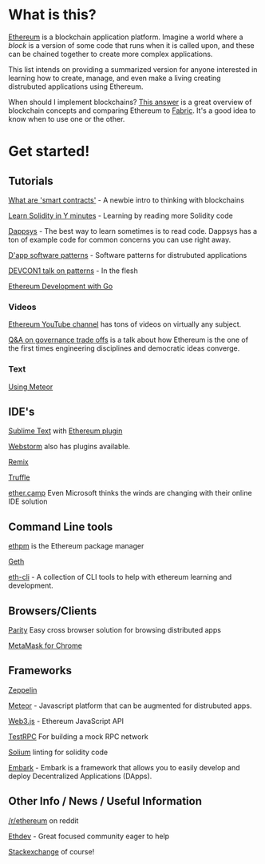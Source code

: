 # What is this?

[Ethereum](https://www.ethereum.org) is a blockchain application platform. Imagine a world where a *block* is a version of some code that runs when it is called upon, and these can be chained together to create more complex applications.

This list intends on providing a summarized version for anyone interested in learning how to create, manage, and even make a living creating distrubuted applications using Ethereum.

When should I implement blockchains? [This answer](http://stackoverflow.com/questions/40999040/blockchain-concepts-implementations) is a great overview of blockchain concepts and comparing Ethereum to [Fabric](https://github.com/hyperledger/fabric). It's a good idea to know when to use one or the other.

# Get started!

## Tutorials
[What are 'smart contracts'](https://medium.com/@ConsenSys/a-101-noob-intro-to-programming-smart-contracts-on-ethereum-695d15c1dab4#.ds1l5fgwj) - A newbie intro to thinking with blockchains

[Learn Solidity in Y minutes](https://learnxinyminutes.com/docs/solidity/) - Learning by reading more Solidity code

[Dappsys](https://github.com/dapphub/dappsys) - The best way to learn sometimes is to read code. Dappsys has a ton of example code for common concerns you can use right away.

[D'app software patterns](https://www.slideshare.net/mids106/dapp-design-patterns) - Software patterns for distrubuted applications

[DEVCON1 talk on patterns](https://youtube.com/watch?v=XkJ8mg-R7C0) - In the flesh

[Ethereum Development with Go](https://goethereumbook.org/)

### Videos
[Ethereum YouTube channel](https://www.youtube.com/channel/UC6rYoXJ_3BbPyWx_GQDDRRQ) has tons of videos on virtually any subject.

[Q&A on governance trade offs](https://www.youtube.com/watch?v=dtwaW79Fj7c) is a talk about how Ethereum is the one of the first times engineering disciplines and democratic ideas converge.

### Text
[Using Meteor](https://github.com/ethereum/wiki/wiki/Dapp-using-Meteor)

## IDE's
[Sublime Text](http://sublimetext.com) with [Ethereum plugin](https://packagecontrol.io/packages/Ethereum)

[Webstorm](https://www.jetbrains.com/webstorm/?fromMenu) also has plugins available.

[Remix](https://github.com/ethereum/remix)

[Truffle](https://github.com/ConsenSys/truffle)

[ether.camp](https://live.ether.camp) Even Microsoft thinks the winds are changing with their online IDE solution


## Command Line tools
[ethpm](https://www.ethpm.com) is the Ethereum package manager

[Geth](https://www.ethereum.org/cli)

[eth-cli](https://github.com/protofire/eth-cli) - A collection of CLI tools to help with ethereum learning and development.

## Browsers/Clients
[Parity](https://ethcore.io/parity.html) Easy cross browser solution for browsing distributed apps

[MetaMask for Chrome](https://metamask.io)

## Frameworks
[Zeppelin](https://github.com/OpenZeppelin/zeppelin-solidity)

[Meteor](https://www.meteor.com) - Javascript platform that can be augmented for distrubuted apps.

[Web3.js](https://github.com/ethereum/web3.js/) - Ethereum JavaScript API

[TestRPC](https://github.com/ethereumjs/testrpc) For building a mock RPC network

[Solium](https://github.com/duaraghav8/Solium) linting for solidity code

[Embark](https://github.com/iurimatias/embark-framework) - Embark is a framework that allows you to easily develop and deploy Decentralized Applications (DApps).


## Other Info / News / Useful Information
[/r/ethereum](https://www.reddit.com/r/ethereum) on reddit

[Ethdev](https://www.reddit.com/r/ethdev) - Great focused community eager to help

[Stackexchange](http://ethereum.stackexchange.com) of course!

